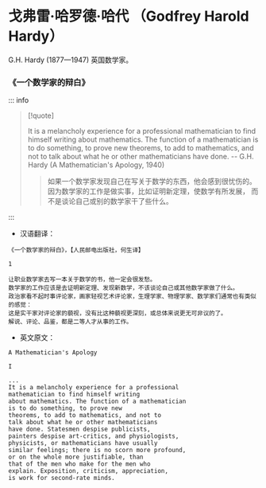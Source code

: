 # 戈弗雷·哈罗德·哈代 （Godfrey Harold Hardy）

G.H. Hardy (1877—1947) 英国数学家。

### 《一个数学家的辩白》

::: info

> [!quote]
>
> It is a melancholy experience for a professional mathematician to
> find himself writing about mathematics. The function of a mathematician
> is to do something, to prove new theorems, to add to mathematics,
> and not to talk about what he or other mathematicians have done.
> -- G.H. Hardy (A Mathematician's Apology, 1940)
>
> > 如果一个数学家发现自己在写关于数学的东西，他会感到很忧伤的。
> > 因为数学家的工作是做实事，比如证明新定理，使数学有所发展，
> > 而不是谈论自己或别的数学家干了些什么。

:::

- 汉语翻译：

```
《一个数学家的辩白》，【人民邮电出版社，何生译】

1

让职业数学家去写一本关于数学的书，他一定会很发愁。
数学家的工作应该是去证明新定理、发现新数学，不该谈论自己或其他数学家做了什么。
政治家看不起时事评论家，画家轻视艺术评论家，生理学家、物理学家、数学家们通常也有类似的感觉：
这是实干家对评论家的藐视，没有比这种藐视更深刻，或总体来说更无可非议的了。
解说、评论、品鉴，都是二等人才从事的工作。
```

- 英文原文：

```
A Mathematician's Apology

I

...
It is a melancholy experience for a professional
mathematician to find himself writing
about mathematics. The function of a mathematician
is to do something, to prove new
theorems, to add to mathematics, and not to
talk about what he or other mathematicians
have done. Statesmen despise publicists,
painters despise art-critics, and physiologists,
physicists, or mathematicians have usually
similar feelings; there is no scorn more profound,
or on the whole more justifiable, than
that of the men who make for the men who
explain. Exposition, criticism, appreciation,
is work for second-rate minds.
```
